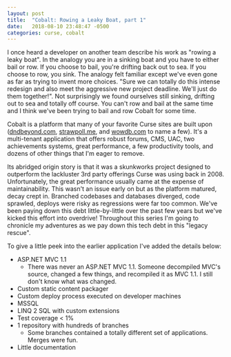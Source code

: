 ```yaml
---
layout: post
title:  "Cobalt: Rowing a Leaky Boat, part 1"
date:   2018-08-10 23:48:47 -0500
categories: curse, cobalt
---
```


I once heard a developer on another team describe his work as "rowing a leaky boat". In the analogy you are in a sinking boat and you have to either bail or row. If you choose to bail, you're drifting back out to sea. If you choose to row, you sink. The analogy felt familiar except we've even gone as far as trying to invent more choices. "Sure we can totally do this intense redesign and also meet the aggressive new project deadline. We'll just do them together!". Not surprisingly we found ourselves still sinking, drifting out to sea and totally off course. You can't row and bail at the same time and I think we've been trying to bail and row Cobalt for some time.

Cobalt is a platform that many of your favorite Curse sites are built upon ([dndbeyond.com](https://www.dndbeyond.com), [strawpoll.me](https://www.strawpoll.me), and [wowdb.com](https://www.wowdb.com) to name a few). It's a multi-tenant application that offers robust forums, CMS, UAC, two achievements systems, great performance, a few productivity tools, and dozens of other things that I'm eager to remove. 

Its abridged origin story is that it was a skunkworks project designed to outperform the lackluster 3rd party offerings Curse was using back in 2008. Unfortunately, the great performance usually came at the expense of maintainability. This wasn't an issue early on but as the platform matured, decay crept in. Branched codebases and databases diverged, code sprawled, deploys were risky as regressions were far too common. We've been paying down this debt little-by-little over the past few years but we've kicked this effort into overdrive! Throughout this series I'm going to chronicle my adventures as we pay down this tech debt in this "legacy rescue". 

To give a little peek into the earlier application I've added the details below:

* ASP.NET MVC 1.1
    * There was never an ASP.NET MVC 1.1. Someone decompiled MVC's source, changed a few things, and recompiled it as MVC 1.1. I still don't know what was changed.
* Custom static content packager
* Custom deploy process executed on developer machines
* MSSQL
* LINQ 2 SQL with custom extensions
* Test coverage < 1%
* 1 repository with hundreds of branches
    * Some branches contained a totally different set of applications. Merges were fun.
* Little documentation